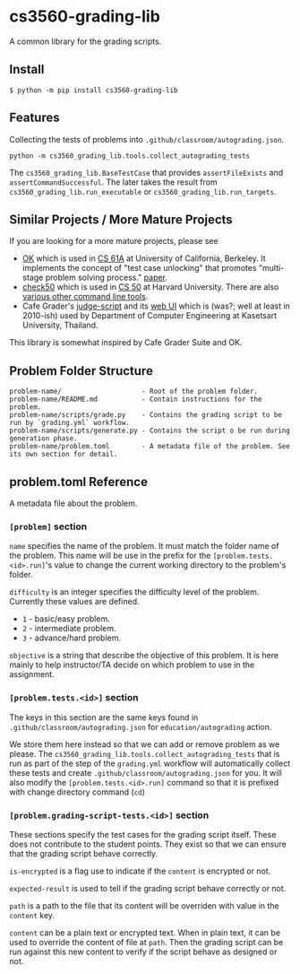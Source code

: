 # cs3560-grading-lib

A common library for the grading scripts.

## Install

```console
$ python -m pip install cs3560-grading-lib
```

## Features

Collecting the tests of problems into `.github/classroom/autograding.json`.

```console
python -m cs3560_grading_lib.tools.collect_autograding_tests
```

The `cs3560_grading_lib.BaseTestCase` that provides `assertFileExists` and `assertCommandSuccessful`.
The later takes the result from `cs3560_grading_lib.run_executable` or `cs3560_grading_lib.run_targets`.

## Similar Projects / More Mature Projects

If you are looking for a more mature projects, please see

- [OK](https://okpy.org/) which is used in [CS 61A](https://cs61a.org/) at University of California, Berkeley. It implements the concept of
  "test case unlocking" that promotes "multi-stage problem solving process." [paper](http://denero.org/content/pubs/las15_basu_unlocking.pdf).
- [check50](https://cs50.readthedocs.io/projects/check50/en/latest/) which is used in [CS 50](https://cs50.harvard.edu/x/2024/) at Harvard University. There are also [various other command line tools](https://cs50.readthedocs.io/).
- Cafe Grader's [judge-script](https://github.com/cafe-grader-team/cafe-grader-judge-scripts) and its [web UI](https://github.com/cafe-grader-team/cafe-grader-web) which is (was?; well at least in 2010-ish) used by Department of Computer Engineering at Kasetsart University, Thailand.

This library is somewhat inspired by Cafe Grader Suite and OK.

## Problem Folder Structure

```plain
problem-name/                    - Root of the problem folder.
problem-name/README.md           - Contain instructions for the problem.
problem-name/scripts/grade.py    - Contains the grading script to be run by `grading.yml` workflow.
problem-name/scripts/generate.py - Contains the script o be run during generation phase.
problem-name/problem.toml        - A metadata file of the problem. See its own section for detail.
```

## problem.toml Reference

A metadata file about the problem.

### `[problem]` section

`name` specifies the name of the problem. It must match the folder name of the problem.
This name will be use in the prefix for the `[problem.tests.<id>.run]`'s value to change
the current working directory to the problem's folder.

`difficulty` is an integer specifies the difficulty level of the problem. Currently these
values are defined.

- `1` - basic/easy problem.
- `2` - intermediate problem.
- `3` - advance/hard problem.

`objective` is a string that describe the objective of this problem. It is here mainly to
help instructor/TA decide on which problem to use in the assignment.

### `[problem.tests.<id>]` section

The keys in this section are the same keys found in `.github/classroom/autograding.json`
for `education/autograding` action.

We store them here instead so that we can add or remove problem as we please. The `cs3560_grading_lib.tools.collect_autograding_tests` that is run as part of the step of the `grading.yml` workflow will automatically collect these tests and create
`.github/classroom/autograding.json` for you. It will also modify the `[problem.tests.<id>.run]` command so that it is prefixed with change directory command (`cd`)

### `[problem.grading-script-tests.<id>]` section

These sections specify the test cases for the grading script itself. These does not contribute
to the student points. They exist so that we can ensure that the grading script behave correctly.

`is-encrypted` is a flag use to indicate if the `content` is encrypted or not.

`expected-result` is used to tell if the grading script behave correctly or not.

`path` is a path to the file that its content will be overriden with value in the `content` key.

`content` can be a plain text or encrypted text. When in plain text, it can be used to override
the content of file at `path`. Then the grading script can be run against this new content to verify if the script behave as designed or not.
